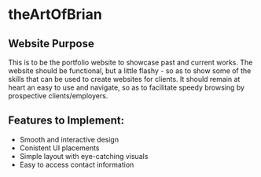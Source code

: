 # theArtOfBrian

## Website Purpose

This is to be the portfolio website to showcase past and current works. The website should be functional, but a little flashy - so as to show some of the skills that can be used to create websites for clients. It should remain at heart an easy to use and navigate, so as to facilitate speedy browsing by prospective clients/employers.

## Features to Implement:
* Smooth and interactive design
* Conistent UI placements
* Simple layout with eye-catching visuals
* Easy to access contact information
